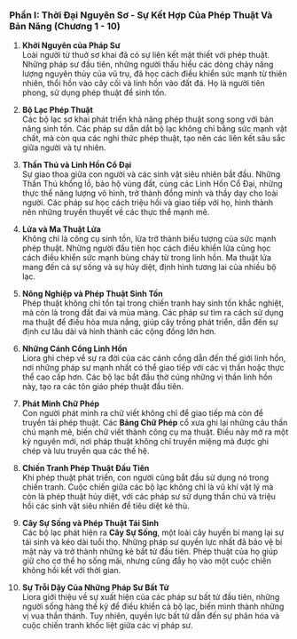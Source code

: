 ### **Phần I: Thời Đại Nguyên Sơ - Sự Kết Hợp Của Phép Thuật Và Bản Năng (Chương 1 - 10)**

1. **Khởi Nguyên của Pháp Sư**  
    Loài người từ thuở sơ khai đã có sự liên kết mật thiết với phép thuật. Những pháp sư đầu tiên, những người thấu hiểu các dòng chảy năng lượng nguyên thủy của vũ trụ, đã học cách điều khiển sức mạnh từ thiên nhiên, thổi hồn vào cây cối và linh hồn vào đất đá. Họ là người tiên phong, sử dụng phép thuật để sinh tồn.
    
2. **Bộ Lạc Phép Thuật**  
    Các bộ lạc sơ khai phát triển khả năng phép thuật song song với bản năng sinh tồn. Các pháp sư dẫn dắt bộ lạc không chỉ bằng sức mạnh vật chất, mà còn qua các nghi thức phép thuật, tạo nên các liên kết sâu sắc giữa người và tự nhiên.
    
3. **Thần Thú và Linh Hồn Cổ Đại**  
    Sự giao thoa giữa con người và các sinh vật siêu nhiên bắt đầu. Những Thần Thú khổng lồ, bảo hộ vùng đất, cùng các Linh Hồn Cổ Đại, những thực thể năng lượng vô hình, trở thành đồng minh và thầy dạy cho loài người. Các pháp sư học cách triệu hồi và giao tiếp với họ, hình thành nên những truyền thuyết về các thực thể mạnh mẽ.
    
4. **Lửa và Ma Thuật Lửa**  
    Không chỉ là công cụ sinh tồn, lửa trở thành biểu tượng của sức mạnh phép thuật. Những người đầu tiên học cách điều khiển lửa cũng học cách điều khiển sức mạnh bùng cháy từ trong linh hồn. Ma thuật lửa mang đến cả sự sống và sự hủy diệt, định hình tương lai của nhiều bộ lạc.
    
5. **Nông Nghiệp và Phép Thuật Sinh Tồn**  
    Phép thuật không chỉ tồn tại trong chiến tranh hay sinh tồn khắc nghiệt, mà còn là trong đất đai và mùa màng. Các pháp sư tìm ra cách sử dụng ma thuật để điều hòa mưa nắng, giúp cây trồng phát triển, dẫn đến sự định cư lâu dài và hình thành các cộng đồng lớn hơn.
    
6. **Những Cánh Cổng Linh Hồn**  
    Liora ghi chép về sự ra đời của các cánh cổng dẫn đến thế giới linh hồn, nơi những pháp sư mạnh nhất có thể giao tiếp với các vị thần hoặc thực thể cao cấp hơn. Các bộ lạc bắt đầu thờ cúng những vị thần linh hồn này, tạo ra các tôn giáo phép thuật đầu tiên.
    
7. **Phát Minh Chữ Phép**  
    Con người phát minh ra chữ viết không chỉ để giao tiếp mà còn để truyền tải phép thuật. Các **Bảng Chữ Phép** cổ xưa ghi lại những câu thần chú mạnh mẽ, biến chữ viết thành công cụ ma thuật. Điều này mở ra một kỷ nguyên mới, nơi pháp thuật không chỉ truyền miệng mà được ghi chép và lưu truyền qua các thế hệ.
    
8. **Chiến Tranh Phép Thuật Đầu Tiên**  
    Khi phép thuật phát triển, con người cũng bắt đầu sử dụng nó trong chiến tranh. Cuộc chiến giữa các bộ lạc không chỉ là vũ khí vật lý mà còn là phép thuật hủy diệt, với các pháp sư sử dụng thần chú và triệu hồi các sinh vật siêu nhiên để tiêu diệt kẻ thù.
    
9. **Cây Sự Sống và Phép Thuật Tái Sinh**  
    Các bộ lạc phát hiện ra **Cây Sự Sống**, một loài cây huyền bí mang lại sự tái sinh và kéo dài tuổi thọ. Những pháp sư quyền lực nhất đã bảo vệ bí mật này và trở thành những kẻ bất tử đầu tiên. Phép thuật của họ giúp giữ cho cơ thể họ sống mãi, nhưng cũng đẩy họ vào một cuộc chiến không hồi kết với thời gian.
    
10. **Sự Trỗi Dậy Của Những Pháp Sư Bất Tử**  
    Liora giới thiệu về sự xuất hiện của các pháp sư bất tử đầu tiên, những người sống hàng thế kỷ để điều khiển cả bộ lạc, biến mình thành những vị vua thần thánh. Tuy nhiên, quyền lực bất tử dẫn đến sự phân hóa và cuộc chiến tranh khốc liệt giữa các vị pháp sư.